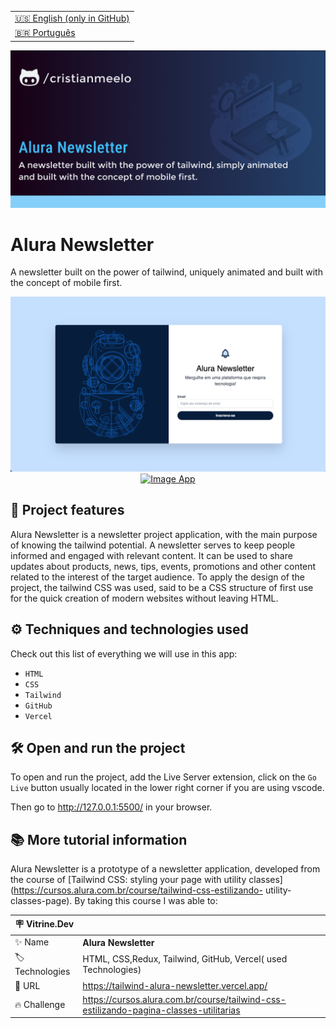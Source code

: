 <table align="right">
  <tr>
    <td>
      <a href="README-EN.md">🇺🇸 English (only in GitHub)</a>
    </td>
  </tr>
  <tr>
    <td>
      <a href="README.md">🇧🇷 Português</a>
    </td>
  </tr>
</table>

![](https://github.com/cristianmeelo/tailwind-alura-newsletter/blob/main/thumbnail-en.png?raw=true#vitrinedev)

# Alura Newsletter

A newsletter built on the power of tailwind, uniquely animated and built with the concept of mobile first.

<img src="screencapture.png" alt="Image App" >
<div align="center">
<a href="https://tailwind-alura-newsletter.vercel.app/">
  <img src="https://img.shields.io/badge/-check%20here-lightgrey"
  alt="Image App" >
</a>
</div>

## 🔨 Project features

Alura Newsletter is a newsletter project application, with the main purpose of knowing the tailwind potential. A newsletter serves to keep people informed and engaged with relevant content. It can be used to share updates about products, news, tips, events, promotions and other content related to the interest of the target audience. To apply the design of the project, the tailwind CSS was used, said to be a CSS structure of first use for the quick creation of modern websites without leaving HTML.

## ⚙️ Techniques and technologies used

Check out this list of everything we will use in this app:

- `HTML`
- `CSS`
- `Tailwind`
- `GitHub`
- `Vercel`

## 🛠️ Open and run the project

To open and run the project, add the Live Server extension, click on the `Go Live` button usually located in the lower right corner if you are using vscode.

Then go to http://127.0.0.1:5500/ in your browser.

## 📚 More tutorial information

Alura Newsletter is a prototype of a newsletter application, developed from the course of [Tailwind CSS: styling your page with utility classes](https://cursos.alura.com.br/course/tailwind-css-estilizando- utility-classes-page). By taking this course I was able to:

| :placard: Vitrine.Dev |                                                                                        |
| --------------------- | -------------------------------------------------------------------------------------- |
| :sparkles: Name       | **Alura Newsletter**                                                                   |
| :label: Technologies  | HTML, CSS,Redux, Tailwind, GitHub, Vercel( used Technologies)                          |
| :rocket: URL          | https://tailwind-alura-newsletter.vercel.app/                                          |
| :fire: Challenge      | https://cursos.alura.com.br/course/tailwind-css-estilizando-pagina-classes-utilitarias |
